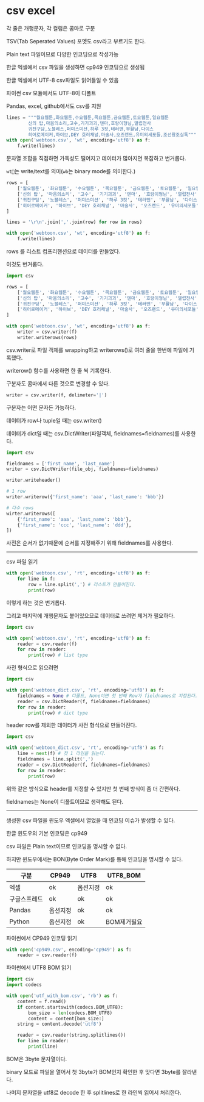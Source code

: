 # csv excel

각 줄은 개행문자, 각 컬럼은 콤마로 구분

TSV(Tab Seperated Values) 포멧도 csv라고 부르기도 한다.

Plain text 파일이므로 다양한 인코딩으로 작성가능

한글 엑셀에서 csv 파일을 생성하면 cp949 인코딩으로 생성됨

한글 엑셀에서 UTF-8 csv파일도 읽어들일 수 있음

파이썬 csv 모듈에서도 UTF-8이 디폴트

Pandas, excel, github에서도 csv를 지원

```py
lines = """월요웹툰,화요웹툰,수요웹툰,목요웹툰,금요웹툰,토요웹툰,일요웹툰
        신의 탑,마음의소리,고수,기기괴괴,덴마,호랑이형님,열럽전사
        귀전구담,노블레스,퍼미스미션,하루 3컷,테러맨,부활남,다이스
        히어로메이커,하이브,DEY 호러채널,마술사,오즈랜드,유미의세포들,조선왕조실톡"""
with open('webtoon.csv', 'wt', encoding='utf8') as f:
    f.write(lines)
```

문자열 조합을 직접하면 가독성도 떨어지고 데이터가 많아지면 복잡하고 번거롭다.

`wt`는 write/text를 의미(`wb`는 binary mode를 의미한다.)

```py
rows = [
    ['월요웹툰', '화요웹툰', '수요웹툰', '목요웹툰', '금요웹툰', '토요웹툰', '일요웹툰'],
    ['신의 탑', '마음의소리', '고수', '기기괴괴', '덴마', '호랑이형님', '열럽전사'],
    ['귀전구담', '노블레스', '퍼미스미션', '하루 3컷', '테러맨', '부활남', '다이스'],
    ['히어로메이커', '하이브', 'DEY 호러채널', '마술사', '오즈랜드', '유미의세포들', '조선왕조실톡'],
]

lines = '\r\n'.join(','.join(row) for row in rows)

with open('webtoon.csv', 'wt', encoding='utf8') as f:
    f.write(lines)
```

rows 를 리스트 컴프리핸션으로 데이터를 만들었다.

이것도 번거롭다.

```py
import csv

rows = [
    ['월요웹툰', '화요웹툰', '수요웹툰', '목요웹툰', '금요웹툰', '토요웹툰', '일요웹툰'],
    ['신의 탑', '마음의소리', '고수', '기기괴괴', '덴마', '호랑이형님', '열럽전사'],
    ['귀전구담', '노블레스', '퍼미스미션', '하루 3컷', '테러맨', '부활남', '다이스'],
    ['히어로메이커', '하이브', 'DEY 호러채널', '마술사', '오즈랜드', '유미의세포들', '조선왕조실톡'],
]

with open('webtoon.csv', 'wt', encoding='utf8') as f:
    writer = csv.writer(f)
    writer.writerows(rows)
```

csv.writer로 파일 객체를 wrapping하고 writerows()로 여러 줄을 한번에 파일에 기록했다.

writerow() 함수를 사용하면 한 줄 씩 기록한다.

구분자도 콤마에서 다른 것으로 변경할 수 있다.

```py
writer = csv.writer(f, delimeter='|')
```

구분자는 어떤 문자든 가능하다.

데이터가 row나 tuple일 때는 csv.writer()

데이터가 dict일 때는 csv.DictWriter(파일객체, fieldnames=fieldnames)를 사용한다.

```py
import csv

fieldnames = ['first_name', 'last_name']
writer = csv.DictWriter(file_obj, fieldnames=fieldnames)

writer.writeheader()

# 1 row
writer.writerow({'first_name': 'aaa', 'last_name': 'bbb'})

# 다수 rows
wirter.writerows([
    {'first_name': 'aaa', 'last_name': 'bbb'},
    {'first_name': 'ccc', 'last_name': 'ddd'},
])
```

사전은 순서가 없기때문에 순서를 지정해주기 위해 fieldnames를 사용한다.

----

csv 파일 읽기

```py
with open('webtoon.csv', 'rt', encoding='utf8') as f:
    for line in f:
        row = line.split(',') # 리스트가 만들어진다.
        print(row)
```

이렇게 하는 것은 번거롭다.

그리고 마지막에 개행문자도 붙어있으므로 데이터로 쓰려면 제거가 필요하다.

```py
import csv

with open('webtoon.csv', 'rt', encoding='utf8') as f:
    reader = csv.reader(f)
    for row in reader:
        print(row) # list type
```

사전 형식으로 읽으려면

```py
import csv

with open('webtoon_dict.csv', 'rt', encoding='utf8') as f:
    fieldnames = None # 디폴드, None이면 첫 번째 Row가 fieldnames로 지정된다.
    reader = csv.DictReader(f, fieldnames=fieldnames)
    for row in reader:
        print(row) # dict type
```

header row를 제외한 데이터가 사전 형식으로 만들어진다.

```py
import csv

with open('webtoon_dict.csv', 'rt', encoding='utf8') as f:
    line = next(f) # 첫 1 라인을 읽는다.
    fieldnames = line.split(',')
    reader = csv.DictReader(f, fieldnames=fieldnames)
    for row in reader:
        print(row)
```

위와 같은 방식으로 header를 지정할 수 있지만 첫 번째 방식이 좀 더 간편하다.

fieldnames는 None이 디폴트이므로 생략해도 된다.

----

생성한 csv 파일을 윈도우 엑셀에서 열었을 때 인코딩 이슈가 발생할 수 있다.

한글 윈도우의 기본 인코딩은 cp949

csv 파일은 Plain text이므로 인코딩을 명시할 수 없다.

하지만 윈도우에서는 BON(Byte Order Mark)를 통해 인코딩을 명시할 수 있다.

구분 | CP949 | UTF8 | UTF8_BOM 
--- | --- | --- | --- 
엑셀 | ok | 옵션지정 | ok
구글스프레드 | ok | ok | ok
Pandas | 옵션지정 | ok | ok
Python | 옵션지정 | ok | BOM제거필요

파이썬에서 CP949 인코딩 읽기

```py
with open('cp949.csv', encoding='cp949') as f:
    reader = csv.reader(f)
```

파이썬에서 UTF8 BOM 읽기

```py
import csv
import codecs

with open('utf_with_bom.csv', 'rb') as f:
    content = f.read()
    if content.startswith(codecs.BOM_UTF8):
        bom_size = len(codecs.BOM_UTF8)
        content = content[bom_size:]
    string = content.decode('utf8')

    reader = csv.reader(string.splitlines())
    for line in reader:
        print(line)
```
 BOM은 3byte 문자열이다.

 binary 모드로 파일을 열어서 첫 3byte가 BOM인지 확인한 후 맞다면 3byte를 잘라낸다.

 나머지 문자열을 utf8로 decode 한 후 splitlines로 한 라인씩 읽어서 처리한다.